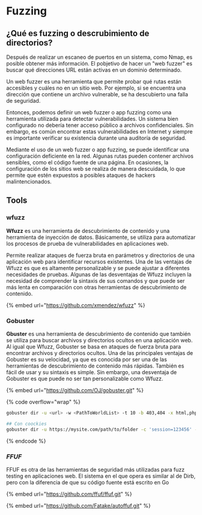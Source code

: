 # Fuzzing

## ¿Qué es fuzzing o descrubimiento de directorios?

Después de realizar un escaneo de puertos en un sistema, como Nmap, es posible obtener más información. El pobjetivo de hacer un "web fuzzer" es buscar qué direcciones URL están activas en un dominio determinado.

Un web fuzzer es una herramienta que permite probar qué rutas están accesibles y cuáles no en un sitio web. Por ejemplo, si se encuentra una dirección que contiene un archivo vulnerable, se ha descubierto una falla de seguridad.

Entonces, podemos definir un web fuzzer o app fuzzing como una herramienta utilizada para detectar vulnerabilidades. Un sistema bien configurado no debería tener acceso público a archivos confidenciales. Sin embargo, es común encontrar estas vulnerabilidades en Internet y siempre es importante verificar su existencia durante una auditoría de seguridad.

Mediante el uso de un web fuzzer o app fuzzing, se puede identificar una configuración deficiente en la red. Algunas rutas pueden contener archivos sensibles, como el código fuente de una página. En ocasiones, la configuración de los sitios web se realiza de manera descuidada, lo que permite que estén expuestos a posibles ataques de hackers malintencionados.

## Tools

### wfuzz

**Wfuzz** es una herramienta de descubrimiento de contenido y una herramienta de inyección de datos. Básicamente, se utiliza para automatizar los procesos de prueba de vulnerabilidades en aplicaciones web.

Permite realizar ataques de fuerza bruta en parámetros y directorios de una aplicación web para identificar recursos existentes. Una de las ventajas de Wfuzz es que es altamente personalizable y se puede ajustar a diferentes necesidades de pruebas. Algunas de las desventajas de Wfuzz incluyen la necesidad de comprender la sintaxis de sus comandos y que puede ser más lenta en comparación con otras herramientas de descubrimiento de contenido.

{% embed url="https://github.com/xmendez/wfuzz" %}

### Gobuster

**Gbuster** es una herramienta de descubrimiento de contenido que también se utiliza para buscar archivos y directorios ocultos en una aplicación web. Al igual que Wfuzz, Gobuster se basa en ataques de fuerza bruta para encontrar archivos y directorios ocultos. Una de las principales ventajas de Gobuster es su velocidad, ya que es conocida por ser una de las herramientas de descubrimiento de contenido más rápidas. También es fácil de usar y su sintaxis es simple. Sin embargo, una desventaja de Gobuster es que puede no ser tan personalizable como Wfuzz.

{% embed url="https://github.com/OJ/gobuster.git" %}

{% code overflow="wrap" %}
```bash
gobuster dir -u <url> -w <PathToWorldList> -t 10 -b 403,404 -x html,php,py,back

## Con coockies
gobuster dir -u https://mysite.com/path/to/folder -c 'session=123456' -t 50 -w common-files.txt -x .php,.html
```
{% endcode %}

### _**FFUF**_

FFUF es otra de las herramientas de seguridad más utilizadas para fuzz testing en aplicaciones web. El sistema en el que opera es similar al de Dirb, pero con la diferencia de que su código fuente está escrito en Go

{% embed url="https://github.com/ffuf/ffuf.git" %}

{% embed url="https://github.com/Fatake/autoffuf.git" %}
